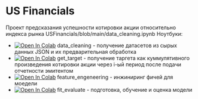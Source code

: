 # US Financials

Проект предсказания успешности котировки акции относительно индекса рынка
USFinancials/blob/main/data_cleaning.ipynb
Ноутбуки:
- [![Open In Colab](https://colab.research.google.com/assets/colab-badge.svg)](https://colab.research.google.com/github/DmitriyKhodykin/USFinancials/blob/main/data_cleaning.ipynb) data_cleaning - получение датасетов из сырых данных JSON и их предварительная обработка
- [![Open In Colab](https://colab.research.google.com/assets/colab-badge.svg)](https://colab.research.google.com/github/DmitriyKhodykin/USFinancials/blob/main/get_target.ipynb) get_target - получение таргета как куммулятивного произведения котировки акции через i-ый период после подачи отчетности эмитентом
- [![Open In Colab](https://colab.research.google.com/assets/colab-badge.svg)](https://colab.research.google.com/github/DmitriyKhodykin/USFinancials/blob/main/feature_engeneering.ipynb) feature_engeneering - инжиниринг фичей для моедели
- [![Open In Colab](https://colab.research.google.com/assets/colab-badge.svg)](https://colab.research.google.com/github/DmitriyKhodykin/USFinancials/blob/main/fit_evaluate.ipynb) fit_evaluate - подготовка, обучение и оценка модели
